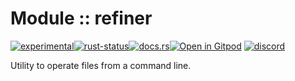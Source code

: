 <!-- {{# generate.module_header{} #}} -->

# Module :: refiner
<!--{ generate.module_header.start() }-->
 [![experimental](https://raster.shields.io/static/v1?label=&message=experimental&color=orange)](https://github.com/emersion/stability-badges#experimental)[![rust-status](https://github.com/Wandalen/wTools/actions/workflows/module_refiner_push.yml/badge.svg)](https://github.com/Wandalen/wTools/actions/workflows/module_refiner_push.yml)[![docs.rs](https://img.shields.io/docsrs/refiner?color=e3e8f0&logo=docs.rs)](https://docs.rs/refiner)[![Open in Gitpod](https://raster.shields.io/static/v1?label=try&message=online&color=eee&logo=gitpod&logoColor=eee)](https://gitpod.io/#RUN_PATH=.,SAMPLE_FILE=sample%2Frust%2Frefiner_trivial%2Fsrc%2Fmain.rs,RUN_POSTFIX=--example%20refiner_trivial/https://github.com/Wandalen/wTools)
[![discord](https://img.shields.io/discord/872391416519737405?color=eee&logo=discord&logoColor=eee&label=ask)](https://discord.gg/m3YfbXpUUY)
<!--{ generate.module_header.end }-->

Utility to operate files from a command line.

<!-- ## Sample

```sh
refiner .hlink new_link to_file
```

### To install

```sh
cargo install refiner
``` -->
